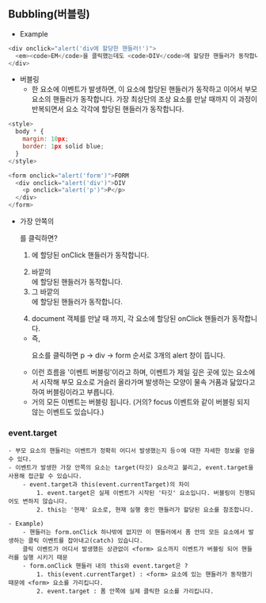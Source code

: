 ## Bubbling(버블링)

- Example

```Javascript
<div onclick="alert('div에 할당한 핸들러!')">
  <em><code>EM</code>을 클릭했는데도 <code>DIV</code>에 할당한 핸들러가 동작합니다.</em>
</div>
```

- 버블링
  - 한 요소에 이벤트가 발생하면, 이 요소에 할당된 핸들러가 동작하고 이어서 부모 요소의 핸들러가 동작합니다.
    가장 최상단의 조상 요소를 만날 때까지 이 과정이 반복되면서 요소 각각에 할당된 핸들러가 동작합니다.

```Javascript
<style>
  body * {
    margin: 10px;
    border: 1px solid blue;
  }
</style>

<form onclick="alert('form')">FORM
  <div onclick="alert('div')">DIV
    <p onclick="alert('p')">P</p>
  </div>
</form>

```

- 가장 안쪽의 <p>를 클릭하면?
  1. <p>에 할당된 onClick 핸들러가 동작합니다.
  2. 바깥의 <div>에 할당된 핸들러가 동작합니다.
  3. 그 바깥의 <form>에 할당된 핸들러가 동작합니다.
  4. document 객체를 만날 때 까지, 각 요소에 할당된 onClick 핸들러가 동작합니다.
  - 즉, <p>요소를 클릭하면 p -> div -> form 순서로 3개의 alert 창이 뜹니다.
  - 이런 흐름을 '이벤트 버블링'이라고 하며, 이벤트가 제일 깊은 곳에 있는 요소에서 시작해 부모 요소로 거슬러 올라가며 발생하는 모양이 물속 거품과 닮았다고 하여 버블링이라고 부릅니다.
  - 거의 모든 이벤트는 버블링 됩니다. (거의? focus 이벤트와 같이 버블링 되지 않는 이벤트도 있습니다.)

### event.target

    - 부모 요소의 핸들러는 이벤트가 정확히 어디서 발생했는지 등ㅇ에 대한 자세한 정보를 얻을 수 있다.
    - 이벤트가 발생한 가장 안쪽의 요소는 target(타깃) 요소라고 불리고, event.target을 사용해 접근할 수 있습니다.
        - event.target과 this(event.currentTarget)의 차이
            1. event.target은 실제 이벤트가 시작된 '타깃' 요소입니다. 버블링이 진행되어도 변하지 않습니다.
            2. this는 '현재' 요소로, 현재 실행 중인 핸들러가 할당된 요소를 참조합니다.

    - Example)
        - 핸들러는 form.onClick 하나밖에 없지만 이 핸들러에서 폼 안의 모든 요소에서 발생하는 클릭 이벤트를 잡아내고(catch) 있습니다.
        클릭 이벤트가 어디서 발생했든 상관없이 <form> 요소까지 이벤트가 버블링 되어 핸들러를 실행 시키기 때문
        - form.onClick 핸들러 내의 this와 event.target은 ?
            1. this(event.currentTarget) : <form> 요소에 있는 핸들러가 동작했기 때문에 <form> 요소를 가리킵니다.
            2. event.target : 폼 안쪽에 실제 클릭한 요소를 가리킵니다.

